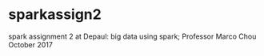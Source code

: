 # sparkassign2
spark assignment 2 at Depaul: big data using spark; Professor Marco Chou October 2017
